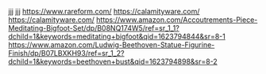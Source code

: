 jjj
jjj
https://www.rareform.com/
https://calamityware.com/
https://calamityware.com/
https://www.amazon.com/Accoutrements-Piece-Meditating-Bigfoot-Set/dp/B08NQ174W5/ref=sr_1_1?dchild=1&keywords=meditating+bigfoot&qid=1623794844&sr=8-1
https://www.amazon.com/Ludwig-Beethoven-Statue-Figurine-Finish/dp/B07LBXKH93/ref=sr_1_2?dchild=1&keywords=beethoven+bust&qid=1623794898&sr=8-2
